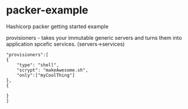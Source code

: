 # packer-example
Hashicorp packer getting started example

provisioners - takes your immutable generic servers and turns them into application spcefic services. (servers->services)
```
"provisioners":[
{
    "type": "shell",
    "scrypt": "makeAwesome.sh",
    "only":["myCoolThing"]
},
{
    
}
]

```
